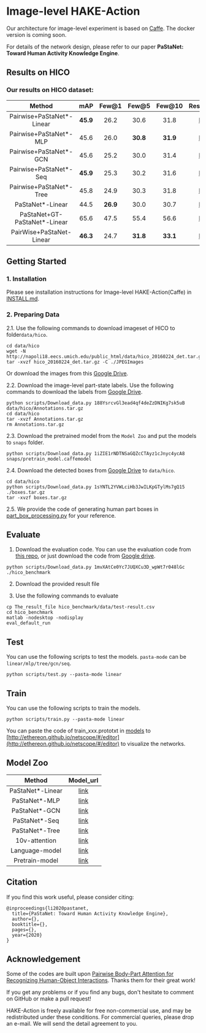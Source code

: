 # Image-level HAKE-Action
Our architecture for image-level experiment is based on [Caffe](https://github.com/BVLC/caffe). The docker version is coming soon.

For details of the network design, please refer to our paper **PaStaNet: Toward Human Activity Knowledge Engine**.

## Results on HICO

### Our results on HICO dataset:
|Method| mAP | Few@1 | Few@5 | Few@10 | Result\_url |
|:---:|:---:|:---:|:---:|:---:|:---:|
Pairwise+PaStaNet\*-Linear | **45.9** | 26.2 | 30.6 | 31.8 | [link](https://drive.google.com/open?id=1zsUWiQStN-T992ZurDrnsc1ZLqMkGBrX) |
Pairwise+PaStaNet\*-MLP | 45.6 | 26.0 | **30.8** | **31.9** | [link](https://drive.google.com/open?id=1fNSQw0V8duuW-EDofF5bzTQr2Cigj7w5) |
Pairwise+PaStaNet\*-GCN | 45.6 | 25.2 | 30.0 | 31.4 | [link](https://drive.google.com/open?id=1DbNXSYutczmd2q-EGxU8MOHT2pQQ4BAi) |
Pairwise+PaStaNet\*-Seq | **45.9** | 25.3 | 30.2 | 31.6 | [link](https://drive.google.com/open?id=1akhOY89RiQbTtYr2vpaiUaxu_N_Gv6sW) |
Pairwise+PaStaNet\*-Tree | 45.8 | 24.9 | 30.3 | 31.8 | [link](https://drive.google.com/open?id=1D2C68lJ_cnVFADqiozcUd4nid0JxXVTH) |
PaStaNet\*-Linear | 44.5 | **26.9** | 30.0 | 30.7 | [link](https://drive.google.com/open?id=1PoYc0AhXeLlKowSzSPXlywS9St00mIDY) |
PaStaNet+GT-PaStaNet\*-Linear | 65.6 | 47.5 | 55.4 | 56.6 | [link](https://drive.google.com/open?id=1_r4FM782pt-ydkMZwHfDSn_9ss8r6V4-) |
PairWise+PaStaNet-Linear | **46.3** | 24.7 | **31.8** | **33.1** | [link](https://drive.google.com/open?id=1LNc08IlZWKB-IE1kWbL1sBx5h0YzLXmc) |

## Getting Started
### 1. Installation
Please see installation instructions for Image-level HAKE-Action(Caffe) in [INSTALL.md](./INSTALL.md).

### 2. Preparing Data
2.1. Use the following commands to download imageset of HICO to folder```data/hico```.

```
cd data/hico
wget -N http://napoli18.eecs.umich.edu/public_html/data/hico_20160224_det.tar.gz
tar -xvzf hico_20160224_det.tar.gz -C ./JPEGImages
```
Or download the images from this [Google Drive](https://drive.google.com/file/d/1Qc3SOXdjzVUd1LDuG0ZS7DsE4Kb0FYVr/view?usp=sharing).

2.2. Download the image-level part-state labels. Use the following commands to download the labels from [Google Drive](https://drive.google.com/open?id=188YsrcvGl3ead4qf4deZzDNIKg7sk5uB).

```
python scripts/Download_data.py 188YsrcvGl3ead4qf4deZzDNIKg7sk5uB data/hico/Annotations.tar.gz
cd data/hico
tar -xvzf Annotations.tar.gz
rm Annotations.tar.gz
```

2.3. Download the pretrained model from the ```Model Zoo``` and put the models to ```snaps``` folder.

```
python scripts/Download_data.py 1iZIE1rNDTNSaGQZcCTAyz1cJnyc4ycA8 snaps/pretrain_model.caffemodel
```

2.4. Download the detected boxes from [Google Drive](https://drive.google.com/open?id=1sYNTL2YVWLciHb3JwILKpGTylMs7gQ15) to ```data/hico```.

```
cd data/hico
python scripts/Download_data.py 1sYNTL2YVWLciHb3JwILKpGTylMs7gQ15 ./boxes.tar.gz
tar -xvzf boxes.tar.gz
```

2.5. We provide the code of generating human part boxes in [part_box_processing.py](scripts/part_box_processing.py) for your reference.

## Evaluate

1. Download the evaluation code. You can use the evaluation code from [this repo](https://github.com/ywchao/hico_benchmark), or just download the code from [Google drive](https://drive.google.com/open?id=1mvXAtCe0Yc7JUQXCu3D_wpWt7r048lGc).

```
python scripts/Download_data.py 1mvXAtCe0Yc7JUQXCu3D_wpWt7r048lGc ./hico_benchmark
```

2. Download the provided result file

3. Use the following commands to evaluate

```
cp The_result_file hico_benchmark/data/test-result.csv
cd hico_benchmark
matlab -nodesktop -nodisplay
eval_default_run
```

## Test
You can use the following scripts to test the models. ```pasta-mode``` can be ```linear/mlp/tree/gcn/seq```.

```
python scripts/test.py --pasta-mode linear
```



## Train
You can use the following scripts to train the models.

```
python scripts/train.py --pasta-mode linear
```

You can paste the code of train_xxx.prototxt in [models](./models) to [http://ethereon.github.io/netscope/#/editor](http://ethereon.github.io/netscope/#/editor) to visualize the networks.


## Model Zoo
| Method | Model\_url |
|:---:|:---:|
PaStaNet\*-Linear | [link](https://drive.google.com/open?id=1d3LkrJQK62xl6jspquiXeyv-WgN6p156) |
PaStaNet\*-MLP | [link](https://drive.google.com/open?id=1sD_OLwM6eRfkzcrWuPmSGdC7eVa3SNm1) |
PaStaNet\*-GCN | [link](https://drive.google.com/open?id=1c0ZN4lKeOU73sSsiXSP4luUtUBFbDpvX) |
PaStaNet\*-Seq | [link](https://drive.google.com/open?id=1N__5ATxTdlSbM4uNp9ubAclUPBj1djQG) |
PaStaNet\*-Tree | [link](https://drive.google.com/open?id=1PYQWb3HrTAtDiGBzDLSGcG1BcGyQ89HT) |
10v-attention | [link](https://drive.google.com/open?id=1bmd5wiaggNYY4LzDn-39WAsrwt_Vbapr) |
Language-model | [link](https://drive.google.com/open?id=1vuFyWWvIl2YV7pY2wYZd0gVD5Z_5uHvr) |
Pretrain-model | [link](https://drive.google.com/open?id=1iZIE1rNDTNSaGQZcCTAyz1cJnyc4ycA8) |


## Citation
If you find this work useful, please consider citing:
```
@inproceedings{li2020pastanet,
  title={PaStaNet: Toward Human Activity Knowledge Engine},
  author={},
  booktitle={},
  pages={},
  year={2020}
}
```

## Acknowledgement

Some of the codes are built upon [Pairwise Body-Part Attention for Recognizing Human-Object Interactions](http://openaccess.thecvf.com/content_ECCV_2018/papers/Haoshu_Fang_Pairwise_Body-Part_Attention_ECCV_2018_paper.pdf). Thanks them for their great work! 

If you get any problems or if you find any bugs, don't hesitate to comment on GitHub or make a pull request! 

HAKE-Action is freely available for free non-commercial use, and may be redistributed under these conditions. For commercial queries, please drop an e-mail. We will send the detail agreement to you.
